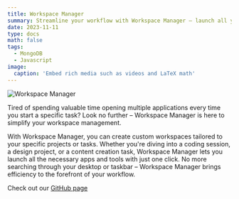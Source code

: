 ```yaml
---
title: Workspace Manager
summary: Streamline your workflow with Workspace Manager – launch all your essential apps and tools for any task with just one click.
date: 2023-11-11
type: docs
math: false
tags:
  - MongoDB
  - Javascript
image:
  caption: 'Embed rich media such as videos and LaTeX math'
---
```


![Workspace Manager](/image.png 'Workspace Manager')

Tired of spending valuable time opening multiple applications every time you start a specific task? Look no further – Workspace Manager is here to simplify your workspace management.

With Workspace Manager, you can create custom workspaces tailored to your specific projects or tasks. Whether you're diving into a coding session, a design project, or a content creation task, Workspace Manager lets you launch all the necessary apps and tools with just one click. No more searching through your desktop or taskbar – Workspace Manager brings efficiency to the forefront of your workflow.

Check out our [GitHub page](https://github.com/dna737/workspace-manager)